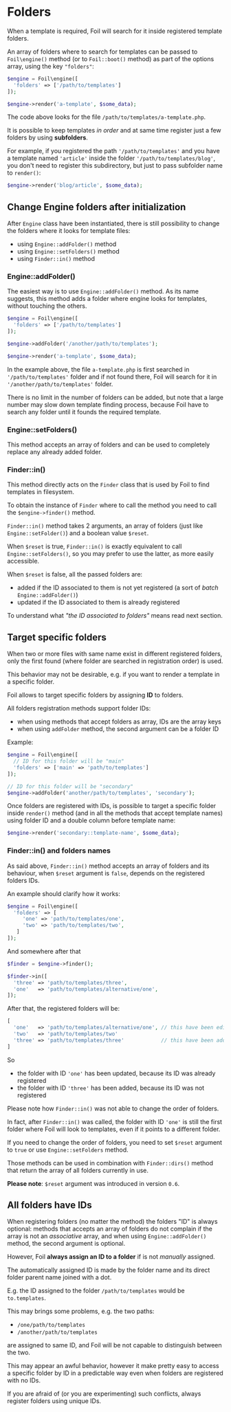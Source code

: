<!--
currentMenu: "folders"
currentSection: "Getting Started"
title: "Folders"
-->

# Folders

When a template is required, Foil will search for it inside registered template folders.

An array of folders where to search for templates can be passed to `Foil\engine()` method (or to `Foil::boot()` method) as part of the options array, using the key `"folders"`:

```php
$engine = Foil\engine([
  'folders' => ['/path/to/templates']
]);

$engine->render('a-template', $some_data);
```

The code above looks for the file `/path/to/templates/a-template.php`.

It is possible to keep templates *in order* and at same time register just a few folders by using **subfolders**.

For example, if you registered the path `'/path/to/templates'` and you have a template named `'article'` inside the folder `'/path/to/templates/blog'`,
you don't need to register this subdirectory, but just to pass subfolder name to `render()`:

```php
$engine->render('blog/article', $some_data);
```

## Change Engine folders after initialization

After `Engine` class have been instantiated, there is still possibility to change the folders where it looks for template files:

 - using `Engine::addFolder()` method
 - using `Engine::setFolders()` method
 - using `Finder::in()` method

### Engine::addFolder()

The easiest way is to use `Engine::addFolder()` method. As its name suggests, this method adds a folder where engine looks for templates, without touching the others.

```php
$engine = Foil\engine([
  'folders' => ['/path/to/templates']
]);

$engine->addFolder('/another/path/to/templates');

$engine->render('a-template', $some_data);
```

In the example above, the file `a-template.php` is first searched in `'/path/to/templates'` folder and if not found there, Foil will search for it in `'/another/path/to/templates'` folder.

There is no limit in the number of folders can be added, but note that a large number may slow down template finding process, because Foil have to search any folder until it founds the required template.

### Engine::setFolders()

This method accepts an array of folders and can be used to completely replace any already added folder.

### Finder::in()

This method directly acts on the `Finder` class that is used by Foil to find templates in filesystem.

To obtain the instance of `Finder` where to call the method you need to call the `$engine->finder()` method.

`Finder::in()` method takes 2 arguments, an array of folders (just like `Engine::setFolder()`) and a boolean value `$reset`.

When `$reset` is true, `Finder::in()` is exactly equivalent to call `Engine::setFolders()`, so you may prefer to use the latter, as more easily accessible.

When `$reset` is false, all the passed folders are:

 - added if the ID associated to them is not yet registered (a sort of *batch* `Engine::addFolder()`)
 - updated if the ID associated to them is already registered

To understand what *"the ID associated to folders"* means read next section.

## Target specific folders

When two or more files with same name exist in different registered folders, only the first found (where folder are searched in registration order) is used.

This behavior may not be desirable, e.g. if you want to render a template in a specific folder.

Foil allows to target specific folders by assigning **ID** to folders.

All folders registration methods support folder IDs:

 - when using methods that accept folders as array, IDs are the array keys
 - when using `addFolder` method, the second argument can be a folder ID

Example:

```php
$engine = Foil\engine([
  // ID for this folder will be "main"
  'folders' => ['main' => 'path/to/templates']
]);

// ID for this folder will be "secondary"
$engine->addFolder('another/path/to/templates', 'secondary');
```

Once folders are registered with IDs, is possible to target a specific folder inside `render()` method (and in all the methods that accept template names) using folder ID and a double column before template name:

```php
$engine->render('secondary::template-name', $some_data);
```

### Finder::in() and folders names

As said above, `Finder::in()` method accepts an array of folders and its behaviour, when `$reset` argument is `false`, depends on the registered folders IDs.

An example should clarify how it works:

```php
$engine = Foil\engine([
  'folders' => [
     'one' => 'path/to/templates/one',
     'two' => 'path/to/templates/two',
   ]
]);
```

And somewhere after that

```php
$finder = $engine->finder();

$finder->in([
  'three' => 'path/to/templates/three',
  'one'   => 'path/to/templates/alternative/one',
]);
```

After that, the registered folders will be:

```php
[
  'one'   => 'path/to/templates/alternative/one', // this have been edited
  'two'   => 'path/to/templates/two'
  'three' => 'path/to/templates/three'            // this have been added
]
```

So

 - the folder with ID `'one'` has been updated, because its ID was already registered
 - the folder with ID `'three'` has been added, because its ID was not registered

Please note how `Finder::in()` was not able to change the order of folders.

In fact, after `Finder::in()` was called, the folder with ID `'one'` is still the first folder
where Foil will look to templates, even if it points to a different folder.

If you need to change the order of folders, you need to set `$reset` argument to `true` or use `Engine::setFolders` method.

Those methods can be used in combination with `Finder::dirs()` method that return the array of all folders currently in use.

**Please note**: `$reset` argument was introduced in version `0.6`.


## All folders have IDs

When registering folders (no matter the method) the folders "ID" is always optional: methods that accepts an array of folders
do not complain if the array is not an *associative* array, and when using `Engine::addFolder()` method, the second argument is optional.

However, Foil **always assign an ID to a folder** if is not *manually* assigned.

The automatically assigned ID is made by the folder name and its direct folder parent name joined with a dot.

E.g. the ID assigned to the folder `/path/to/templates` would be `to.templates`.

This may brings some problems, e.g. the two paths:

 - `/one/path/to/templates`
 - `/another/path/to/templates`

are assigned to same ID, and Foil will be not capable to distinguish between the two.

This may appear an awful behavior, however it make pretty easy to access a specific folder by ID in a predictable way
even when folders are registered with no IDs.

If you are afraid of (or you are experimenting) such conflicts, always register folders using unique IDs.